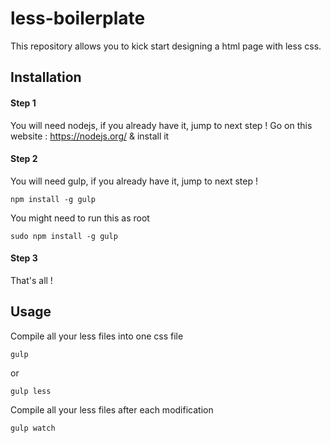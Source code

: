 # less-boilerplate
This repository allows you to kick start designing a html page with less css.

## Installation

#### Step 1
You will need nodejs, if you already have it, jump to next step !
Go on this website : https://nodejs.org/ & install it

#### Step 2
You will need gulp, if you already have it, jump to next step !
```
npm install -g gulp
```
You might need to run this as root
```
sudo npm install -g gulp
```
#### Step 3
That's all !

## Usage
Compile all your less files into one css file
```
gulp
```
or
```
gulp less
```

Compile all your less files after each modification
```
gulp watch
```
